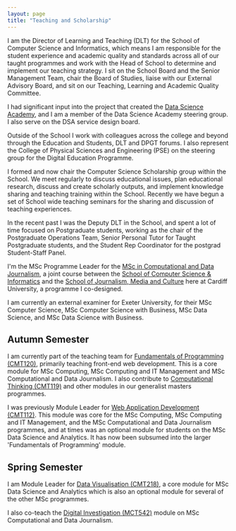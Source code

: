 ```yaml
---
layout: page
title: "Teaching and Scholarship"
---
```


I am the Director of Learning and Teaching (DLT) for the School of Computer Science and Informatics, which means I am responsible for the student experience and academic quality and standards across all of our taught programmes and work with the Head of School to determine and implement our teaching strategy. I sit on the School Board and the Senior Management Team, chair the Board of Studies, liaise with our External Advisory Board, and sit on our Teaching, Learning and Academic Quality Committee. 

I had significant input into the project that created the [Data Science Academy](https://www.cardiff.ac.uk/data-science-academy), and I am a member of the Data Science Academy steering group. I also serve on the DSA service design board.

Outside of the School I work with colleagues across the college and beyond through the Education and Students, DLT and DPGT forums. I also represent the College of Physical Sciences and Engineering (PSE) on the steering group for the Digital Education Programme.

I formed and now chair the Computer Science Scholarship group within the School. We meet regularly to discuss educational issues, plan educational research, discuss and create scholarly outputs, and implement knowledge sharing and teaching training within the School. Recently we have begun a set of School wide teaching seminars for the sharing and discussion of teaching experiences.

In the recent past I was the Deputy DLT in the School, and spent a lot of time focused on Postgraduate students, working as the chair of the Postgraduate Operations Team, Senior Personal Tutor for Taught Postgraduate students, and the Student Rep Coordinator for the postgrad Student-Staff Panel.

I'm the MSc Programme Leader for the [MSc in Computational and Data Journalism](http://www.cardiff.ac.uk/study/postgraduate/taught/courses/course/computational-and-data-journalism-msc), a joint course between the [School of Computer Science & Informatics](http://www.cardiff.ac.uk/computer-science/) and the [School of Journalism, Media and Culture](http://www.cardiff.ac.uk/journalism-media-and-culture) here at Cardiff University, a programme I co-designed.

I am currently an external examiner for Exeter University, for their MSc Computer Science, MSc Computer Science with Business, MSc Data Science, and MSc Data Science with Business.


## Autumn Semester

I am currently part of the teaching team for [Fundamentals of Programming (CMT120)](http://handbooks.data.cardiff.ac.uk/module/CMT120/20A.html), primarily teaching front-end web development. This is a core module for MSc Computing, MSc Computing and IT Management and MSc Computational and Data Journalism. I also contribute to [Computational Thinking (CMT119)](http://handbooks.data.cardiff.ac.uk/module/CMT119/20A.html) and other modules in our generalist masters programmes.

I was previously Module Leader for [Web Application Development (CMT112)](http://handbooks.data.cardiff.ac.uk/module/CMT112.html). This module was core for the MSc Computing, MSc Computing and IT Management, and the MSc Computational and Data Journalism programmes, and at times was an optional module for students on the MSc Data Science and Analytics. It has now been subsumed into the larger 'Fundamentals of Programming' module.



## Spring Semester

I am Module Leader for [Data Visualisation (CMT218)](http://handbooks.data.cardiff.ac.uk/module/CMT218.html), a core module for MSc Data Science and Analytics which is also an optional module for several of the other MSc programmes.

I also co-teach the [Digital Investigation (MCT542)](http://handbooks.data.cardiff.ac.uk/module/MCT542.html) module on MSc Computational and Data Journalism.

